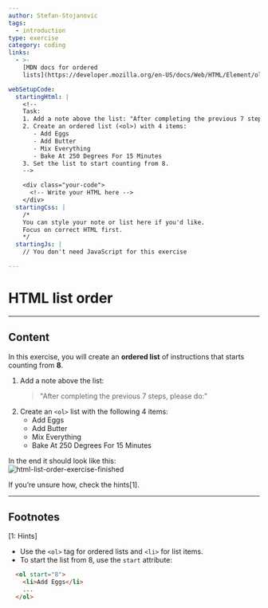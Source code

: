 ```yaml
---
author: Stefan-Stojanovic
tags:
  - introduction
type: exercise
category: coding
links:
  - >-
    [MDN docs for ordered
    lists](https://developer.mozilla.org/en-US/docs/Web/HTML/Element/ol){website}

webSetupCode:
  startingHtml: |
    <!-- 
    Task:
    1. Add a note above the list: "After completing the previous 7 steps, please do:".
    2. Create an ordered list (<ol>) with 4 items:
       - Add Eggs
       - Add Butter
       - Mix Everything
       - Bake At 250 Degrees For 15 Minutes
    3. Set the list to start counting from 8.
    -->

    <div class="your-code">
      <!-- Write your HTML here -->
    </div>
  startingCss: |
    /* 
    You can style your note or list here if you'd like.
    Focus on correct HTML first.
    */
  startingJs: |
    // You don't need JavaScript for this exercise

---
```


# HTML list order

---

## Content

In this exercise, you will create an **ordered list** of instructions that starts counting from **8**.  

1. Add a note above the list:  
   > "After completing the previous 7 steps, please do:"  
2. Create an `<ol>` list with the following 4 items:  
   - Add Eggs  
   - Add Butter  
   - Mix Everything  
   - Bake At 250 Degrees For 15 Minutes  

In the end it should look like this:  
![html-list-order-exercise-finished](https://img.enkipro.com/6478200591eef449315cfc096f1b8ca2.png)

If you’re unsure how, check the hints[1].

---

## Footnotes

[1: Hints]
- Use the `<ol>` tag for ordered lists and `<li>` for list items.  
- To start the list from 8, use the `start` attribute:  
```html
  <ol start="8">
    <li>Add Eggs</li>
    ...
  </ol>
```